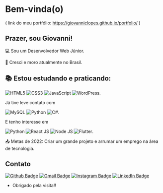 # Bem-vinda(o)
( link do meu portfólio: https://giovanniclopes.github.io/portfolio/ )

## Prazer, sou Giovanni!

 

:computer: Sou um Desenvolvedor Web Júnior.

:house_with_garden: Cresci e moro atualmente no Brasil.

## :books: Estou estudando e praticando:

![HTML5](https://img.shields.io/badge/HTML5-E34F26?style=for-the-badge&logo=html5&logoColor=white)
![CSS3](https://img.shields.io/badge/css3-%231572B6.svg?style=for-the-badge&logo=css3&logoColor=white)
![JavaScript](https://img.shields.io/badge/javascript-%23323330.svg?style=for-the-badge&logo=javascript&logoColor=%23F7DF1E)
![WordPress](https://img.shields.io/badge/WordPress-%23117AC9.svg?style=for-the-badge&logo=WordPress&logoColor=white).

Já tive leve contato com

![MySQL](https://img.shields.io/badge/MySQL-00000F?style=for-the-badge&logo=mysql&logoColor=ba5a11)
![Python](https://img.shields.io/badge/Python-14354C?style=for-the-badge&logo=python&logoColor=ffce00)
![C#](https://img.shields.io/badge/C%23-239120?style=for-the-badge&logo=c-sharp&logoColor=white).

E tenho interesse em

![Python](https://img.shields.io/badge/Python-14354C?style=for-the-badge&logo=python&logoColor=ffce00)
![React JS](https://img.shields.io/badge/React-20232A?style=for-the-badge&logo=react&logoColor=61DAFB)
![Node JS](https://img.shields.io/badge/Node.js-43853D?style=for-the-badge&logo=node.js&logoColor=white)
![Flutter](https://img.shields.io/badge/Flutter-black?style=for-the-badge&logo=flutter&logoColor=45D1FD).

:outbox_tray: Metas de 2022: Criar um grande projeto e arrumar um emprego na área de tecnologia.

 

## Contato


[![Github Badge](https://img.shields.io/badge/-Telegram-2CA5E0?style=for-the-badge&logo=telegram&logoColor=white&link=https://t.me/GCL657)](https://t.me/GCL657)
[![Gmail Badge](https://img.shields.io/badge/-Gmail-D14836?style=for-the-badge&logo=gmail&logoColor=white&link=giovanniclopes@gmail.com)](giovanniclopes@gmail.com)
[![Instagram Badge](https://img.shields.io/badge/-Instagram-E4405F?style=for-the-badge&logo=instagram&logoColor=white&link=https://www.instagram.com/gi_camargo_l/)](https://www.instagram.com/gi_camargo_l/)
[![LinkedIn Badge](https://img.shields.io/badge/-LinkedIn-0077B5?style=for-the-badge&logo=linkedin&logoColor=white&link=https://br.linkedin.com/in/giovanni-lopes-2bb5b7218?trk=people-guest_people_search-card)](https://br.linkedin.com/in/giovanni-lopes-2bb5b7218?trk=people-guest_people_search-card)

- Obrigado pela visita!!
